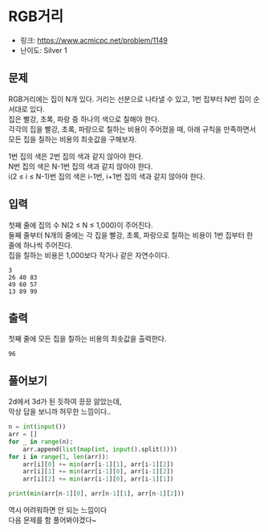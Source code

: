 # RGB거리

- 링크: https://www.acmicpc.net/problem/1149
- 난이도: Silver 1

## 문제

RGB거리에는 집이 N개 있다. 거리는 선분으로 나타낼 수 있고, 1번 집부터 N번 집이 순서대로 있다.  
집은 빨강, 초록, 파랑 중 하나의 색으로 칠해야 한다.  
각각의 집을 빨강, 초록, 파랑으로 칠하는 비용이 주어졌을 때, 아래 규칙을 만족하면서 모든 집을 칠하는 비용의 최솟값을 구해보자.  
  
1번 집의 색은 2번 집의 색과 같지 않아야 한다.  
N번 집의 색은 N-1번 집의 색과 같지 않아야 한다.  
i(2 ≤ i ≤ N-1)번 집의 색은 i-1번, i+1번 집의 색과 같지 않아야 한다.  

## 입력

첫째 줄에 집의 수 N(2 ≤ N ≤ 1,000)이 주어진다.  
둘째 줄부터 N개의 줄에는 각 집을 빨강, 초록, 파랑으로 칠하는 비용이 1번 집부터 한 줄에 하나씩 주어진다.  
집을 칠하는 비용은 1,000보다 작거나 같은 자연수이다.

```
3
26 40 83
49 60 57
13 89 99
```

## 출력

첫째 줄에 모든 집을 칠하는 비용의 최솟값을 출력한다.

```
96
```

## 풀어보기

2d에서 3d가 된 듯하여 끙끙 앓았는데,  
막상 답을 보니까 허무한 느낌이다..

```python
n = int(input())
arr = []
for _ in range(n):
    arr.append(list(map(int, input().split())))
for i in range(1, len(arr)):
    arr[i][0] += min(arr[i-1][1], arr[i-1][2])
    arr[i][1] += min(arr[i-1][0], arr[i-1][2])
    arr[i][2] += min(arr[i-1][0], arr[i-1][1])

print(min(arr[n-1][0], arr[n-1][1], arr[n-1][2]))
```

역시 어려워하면 안 되는 느낌이다  
다음 문제를 함 풀어봐야겠다~
